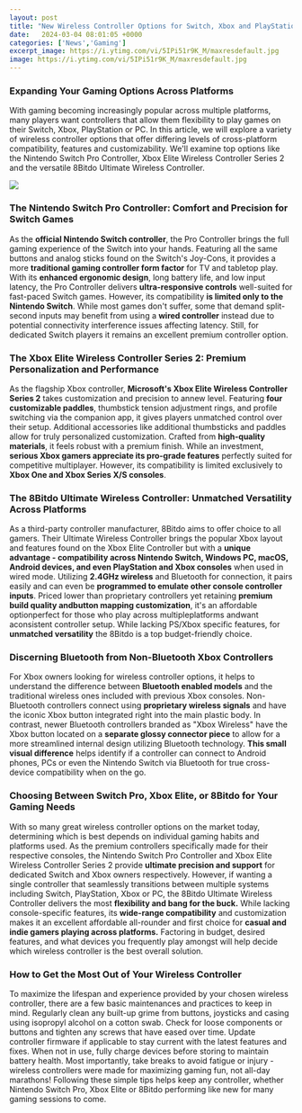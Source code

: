 ```yaml
---
layout: post
title: "New Wireless Controller Options for Switch, Xbox and PlayStation"
date:   2024-03-04 08:01:05 +0000
categories: ['News','Gaming']
excerpt_image: https://i.ytimg.com/vi/5IPi51r9K_M/maxresdefault.jpg
image: https://i.ytimg.com/vi/5IPi51r9K_M/maxresdefault.jpg
---
```


### Expanding Your Gaming Options Across Platforms
With gaming becoming increasingly popular across multiple platforms, many players want controllers that allow them flexibility to play games on their Switch, Xbox, PlayStation or PC. In this article, we will explore a variety of wireless controller options that offer differing levels of cross-platform compatibility, features and customizability. We'll examine top options like the Nintendo Switch Pro Controller, Xbox Elite Wireless Controller Series 2 and the versatile 8Bitdo Ultimate Wireless Controller.

![](https://i.ytimg.com/vi/5IPi51r9K_M/maxresdefault.jpg)
### The Nintendo Switch Pro Controller: Comfort and Precision for Switch Games
As the **official Nintendo Switch controller**, the Pro Controller brings the full gaming experience of the Switch into your hands. Featuring all the same buttons and analog sticks found on the Switch's Joy-Cons, it provides a more **traditional gaming controller form factor** for TV and tabletop play. With its **enhanced ergonomic design**, long battery life, and low input latency, the Pro Controller delivers **ultra-responsive controls** well-suited for fast-paced Switch games. However, its compatibility **is limited only to the Nintendo Switch**. While most games don't suffer, some that demand split-second inputs may benefit from using a **wired controller** instead due to potential connectivity interference issues affecting latency. Still, for dedicated Switch players it remains an excellent premium controller option.
### The Xbox Elite Wireless Controller Series 2: Premium Personalization and Performance
As the flagship Xbox controller, **Microsoft's Xbox Elite Wireless Controller Series 2** takes customization and precision to annew level. Featuring **four customizable paddles**, thumbstick tension adjustment rings, and profile switching via the companion app, it gives players unmatched control over their setup. Additional accessories like additional thumbsticks and paddles allow for truly personalized customization. Crafted from **high-quality materials**, it feels robust with a premium finish. While an investment, **serious Xbox gamers appreciate its pro-grade features** perfectly suited for competitive multiplayer. However, its compatibility is limited exclusively to **Xbox One and Xbox Series X/S consoles**.
### The 8Bitdo Ultimate Wireless Controller: Unmatched Versatility Across Platforms 
As a third-party controller manufacturer, 8Bitdo aims to offer choice to all gamers. Their Ultimate Wireless Controller brings the popular Xbox layout and features found on the Xbox Elite Controller but with a **unique advantage - compatibility across Nintendo Switch, Windows PC, macOS, Android devices, and even PlayStation and Xbox consoles** when used in wired mode. Utilizing **2.4GHz wireless** and Bluetooth for connection, it pairs easily and can even be **programmed to emulate other console controller inputs**. Priced lower than proprietary controllers yet retaining **premium build quality andbutton mapping customization**, it's an affordable optionperfect for those who play across multipleplatforms andwant aconsistent controller setup. While lacking PS/Xbox specific features, for **unmatched versatility** the 8Bitdo is a top budget-friendly choice. 
### Discerning Bluetooth from Non-Bluetooth Xbox Controllers
For Xbox owners looking for wireless controller options, it helps to understand the difference between **Bluetooth enabled models** and the traditional wireless ones included with previous Xbox consoles. Non-Bluetooth controllers connect using **proprietary wireless signals** and have the iconic Xbox button integrated right into the main plastic body. In contrast, newer Bluetooth controllers branded as "Xbox Wireless" have the Xbox button located on a **separate glossy connector piece** to allow for a more streamlined internal design utilizing Bluetooth technology. **This small visual difference** helps identify if a controller can connect to Android phones, PCs or even the Nintendo Switch via Bluetooth for true cross-device compatibility when on the go.
### Choosing Between Switch Pro, Xbox Elite, or 8Bitdo for Your Gaming Needs
With so many great wireless controller options on the market today, determining which is best depends on individual gaming habits and platforms used. As the premium controllers specifically made for their respective consoles, the Nintendo Switch Pro Controller and Xbox Elite Wireless Controller Series 2 provide **ultimate precision and support** for dedicated Switch and Xbox owners respectively. However, if wanting a single controller that seamlessly transitions between multiple systems including Switch, PlayStation, Xbox or PC, the 8Bitdo Ultimate Wireless Controller delivers the most **flexibility and bang for the buck.** While lacking console-specific features, its **wide-range compatibility** and customization makes it an excellent affordable all-rounder and first choice for **casual and indie gamers playing across platforms.** Factoring in budget, desired features, and what devices you frequently play amongst will help decide which wireless controller is the best overall solution.
### How to Get the Most Out of Your Wireless Controller
To maximize the lifespan and experience provided by your chosen wireless controller, there are a few basic maintenances and practices to keep in mind. Regularly clean any built-up grime from buttons, joysticks and casing using isopropyl alcohol on a cotton swab. Check for loose components or buttons and tighten any screws that have eased over time. Update controller firmware if applicable to stay current with the latest features and fixes. When not in use, fully charge devices before storing to maintain battery health. Most importantly, take breaks to avoid fatigue or injury - wireless controllers were made for maximizing gaming fun, not all-day marathons! Following these simple tips helps keep any controller, whether Nintendo Switch Pro, Xbox Elite or 8Bitdo performing like new for many gaming sessions to come.